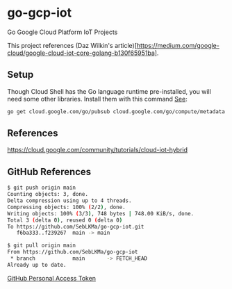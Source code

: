 # go-gcp-iot
Go Google Cloud Platform IoT Projects

This project references (Daz Wilkin's article)[https://medium.com/google-cloud/google-cloud-iot-core-golang-b130f65951ba].  

## Setup

Though Cloud Shell has the Go language runtime pre-installed, you will need some other libraries. Install them with this command [See](https://cloud.google.com/community/tutorials/cloud-iot-hybrid):  
```sh
go get cloud.google.com/go/pubsub cloud.google.com/go/compute/metadata github.com/eclipse/paho.mqtt.golang
```

## References

https://cloud.google.com/community/tutorials/cloud-iot-hybrid  


## GitHub References
```sh
$ git push origin main
Counting objects: 3, done.
Delta compression using up to 4 threads.
Compressing objects: 100% (2/2), done.
Writing objects: 100% (3/3), 748 bytes | 748.00 KiB/s, done.
Total 3 (delta 0), reused 0 (delta 0)
To https://github.com/SebLKMa/go-gcp-iot.git
   f6ba333..f239267  main -> main

$ git pull origin main
From https://github.com/SebLKMa/go-gcp-iot
 * branch            main       -> FETCH_HEAD
Already up to date.
```  
[GitHub Personal Access Token](https://docs.github.com/en/github/authenticating-to-github/keeping-your-account-and-data-secure/creating-a-personal-access-token)  

